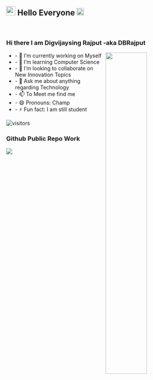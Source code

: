 <h2><img src="https://imgur.com/CTPzCrS.gif" height=25px width=25px> Hello Everyone <img src="https://imgur.com/TFzFv3D.gif" height=20px width=20px></h2>
<br>

<h3> Hi there I am Digvijaysing Rajput -aka DBRajput </h3>
<img src="https://imgur.com/Z9n1y5S.gif" height=47% width=47% align="right" >
<ul>
<li>- 🔭 I’m currently working on Myself </li>
<li>- 🌱 I’m learning Computer Science </li>
<li>- 👯 I’m looking to collaborate on New Innovation Topics </li>
<li>- 💬 Ask me about anything regarding Technology </li>
<li>- 📫 To Meet me find me </li>
<li>- 😄 Pronouns: Champ </li>
<li>- ⚡ Fun fact: I am still student </li>
</ul>

![visitors](https://visitor-badge.laobi.icu/badge?page_id=DBRajput.DBRajput)

<h3>Github Public Repo Work</h3>
<a href="https://githubtrends.io">
  <img align="center" src="https://api.githubtrends.io/user/svg/DBRajput/langs?time_range=one_year&include_private=True" />
</a>

